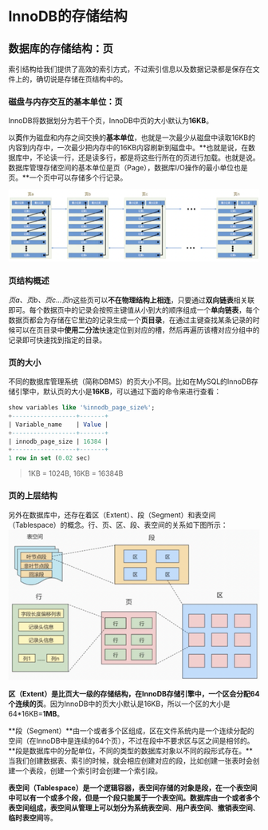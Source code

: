 # InnoDB的存储结构

## 数据库的存储结构：页
索引结构给我们提供了高效的索引方式，不过索引信息以及数据记录都是保存在文件上的，确切说是存储在页结构中的。

### 磁盘与内存交互的基本单位：页
InnoDB将数据划分为若干个页，InnoDB中页的大小默认为**16KB**。

以**页**作为磁盘和内存之间交换的**基本单位**，也就是一次最少从磁盘中读取16KB的内容到内存中，一次最少把内存中的16KB内容刷新到磁盘中。**也就是说，在数据库中，不论读一行，还是读多行，都是将这些行所在的页进行加载。也就是说。数据库管理存储空间的基本单位是页（Page），数据库I/O操作的最小单位也是页。**一个页中可以存储多个行记录。

![InnoDB的存储结构+20240306172344](https://raw.githubusercontent.com/loli0con/picgo/master/images/InnoDB的存储结构+20240306172344.png+2024-03-06-17-23-45)

### 页结构概述
*页a、页b、页c...页n*这些页可以**不在物理结构上相连**，只要通过**双向链表**相关联即可。每个数据页中的记录会按照主键值从小到大的顺序组成一个**单向链表**，每个数据页都会为存储在它里边的记录生成一个**页目录**，在通过主键查找某条记录的时候可以在页目录中**使用二分法**快速定位到对应的槽，然后再遍历该槽对应分组中的记录即可快速找到指定的目录。

### 页的大小
不同的数据库管理系统（简称DBMS）的页大小不同。比如在MySQL的InnoDB存储引擎中，默认页的大小是**16KB**，可以通过下面的命令来进行查看：
```SQL
show variables like '%innodb_page_size%';
+------------------+-------+
| Variable_name    | Value |
+------------------+-------+
| innodb_page_size | 16384 |
+------------------+-------+
1 row in set (0.02 sec)
```
> 1KB = 1024B, 16KB = 16384B

### 页的上层结构
另外在数据库中，还存在着区（Extent）、段（Segment）和表空间（Tablespace）的概念。行、页、区、段、表空间的关系如下图所示：
![InnoDB的存储结构+20240306174011](https://raw.githubusercontent.com/loli0con/picgo/master/images/InnoDB的存储结构+20240306174011.png+2024-03-06-17-40-12)

**区（Extent）**是比页大一级的存储结构，在InnoDB存储引擎中，一个区会分配**64个连续的页**。因为InnoDB中的页大小默认是16KB，所以一个区的大小是64*16KB=**1MB**。

**段（Segment）**由一个或者多个区组成，区在文件系统内是一个连续分配的空间（在InnoDB中是连续的64个页），不过在段中不要求区与区之间是相邻的。**段是数据库中的分配单位，不同的类型的数据库对象以不同的段形式存在。**当我们创建数据表、索引的时候，就会相应创建对应的段，比如创建一张表时会创建一个表段，创建一个索引时会创建一个索引段。

**表空间（Tablespace）**是一个逻辑容器，表空间存储的对象是段，在一个表空间中可以有一个或多个段，但是一个段只能属于一个表空间。数据库由一个或者多个表空间组成，表空间从管理上可以划分为**系统表空间**、**用户表空间**、**撤销表空间**、**临时表空间**等。